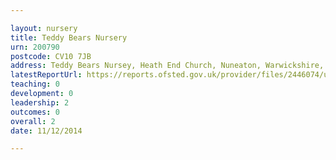 ```yaml
---

layout: nursery
title: Teddy Bears Nursery
urn: 200790
postcode: CV10 7JB
address: Teddy Bears Nursey, Heath End Church, Nuneaton, Warwickshire, CV10 7JB
latestReportUrl: https://reports.ofsted.gov.uk/provider/files/2446074/urn/200790.pdf
teaching: 0
development: 0
leadership: 2
outcomes: 0
overall: 2
date: 11/12/2014

---
```

